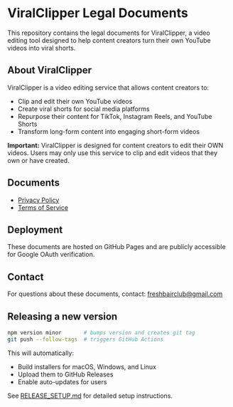 # ViralClipper Legal Documents

This repository contains the legal documents for ViralClipper, a video editing tool designed to help content creators turn their own YouTube videos into viral shorts.

## About ViralClipper

ViralClipper is a video editing service that allows content creators to:
- Clip and edit their own YouTube videos
- Create viral shorts for social media platforms
- Repurpose their content for TikTok, Instagram Reels, and YouTube Shorts
- Transform long-form content into engaging short-form videos

**Important:** ViralClipper is designed for content creators to edit their OWN videos. Users may only use this service to clip and edit videos that they own or have created.

## Documents

- [Privacy Policy](privacy.html)
- [Terms of Service](terms.html)

## Deployment

These documents are hosted on GitHub Pages and are publicly accessible for Google OAuth verification.

## Contact

For questions about these documents, contact: freshbairclub@gmail.com

## Releasing a new version

```bash
npm version minor       # bumps version and creates git tag
git push --follow-tags  # triggers GitHub Actions
```

This will automatically:
- Build installers for macOS, Windows, and Linux
- Upload them to GitHub Releases
- Enable auto-updates for users

See [RELEASE_SETUP.md](RELEASE_SETUP.md) for detailed setup instructions. 